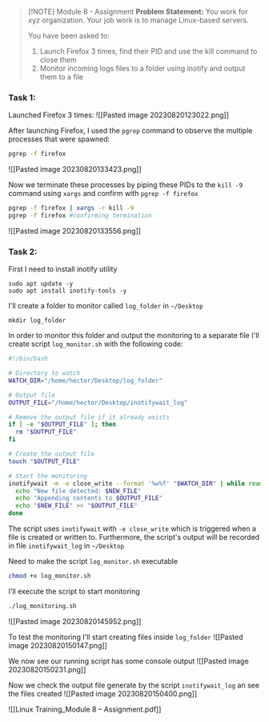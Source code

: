 
> [!NOTE] Module 8 - Assignment
> **Problem Statement:**
> You work for xyz organization. Your job work is to manage Linux-based servers.
> 
> You have been asked to:
> 1. Launch Firefox 3 times, find their PID and use the kill command to close them
> 2. Monitor incoming logs files to a folder using inotify and output them to a file
> 

### Task 1:

Launched Firefox 3 times:
![[Pasted image 20230820123022.png]]

After launching Firefox, I used the `pgrep` command to observe the multiple processes that were spawned:
```bash
pgrep -f firefox
```
![[Pasted image 20230820133423.png]]

Now we terminate these processes by piping these PIDs to the `kill -9` command using `xargs` and confirm with `pgrep -f firefox`
```bash
pgrep -f firefox | xargs -r kill -9
pgrep -f firefox #confirming termination
```
![[Pasted image 20230820133556.png]]

### Task 2:

First I need to install inotify utility

```
sudo apt update -y
sudo apt install inotify-tools -y 
```

I'll create a folder to monitor called `log_folder` in `~/Desktop`
```
mkdir log_folder
```

In order to monitor this folder and output the monitoring to a separate file I'll create script `log_monitor.sh` with the following code:

```bash
#!/bin/bash

# Directory to watch
WATCH_DIR="/home/hector/Desktop/log_folder"

# Output file
OUTPUT_FILE="/home/hector/Desktop/inotifywait_log"

# Remove the output file if it already exists
if [ -e "$OUTPUT_FILE" ]; then
  rm "$OUTPUT_FILE"
fi

# Create the output file
touch "$OUTPUT_FILE"

# Start the monitoring
inotifywait -m -e close_write --format '%w%f' "$WATCH_DIR" | while read -r NEW_FILE; do
  echo "New file detected: $NEW_FILE"
  echo "Appending contents to $OUTPUT_FILE"
  echo "$NEW_FILE" >> "$OUTPUT_FILE"
done
```
The script uses `inotifywait` with `-e close_write` which is triggered when a file is created or written to. Furthermore, the script's output will be recorded in file `inotifywait_log` in `~/Desktop`

Need to make the script `log_monitor.sh` executable
```bash
chmod +x log_monitor.sh
```

I'll execute the script to start monitoring
```bash
./log_monitoring.sh
```
![[Pasted image 20230820145952.png]]

To test the monitoring I'll start creating files inside `log_folder`
![[Pasted image 20230820150147.png]]

We now see our running script has some console output
![[Pasted image 20230820150231.png]]

Now we check the output file generate by the script `inotifywait_log` an see the files created
![[Pasted image 20230820150400.png]]


![[Linux Training_Module 8 – Assignment.pdf]]